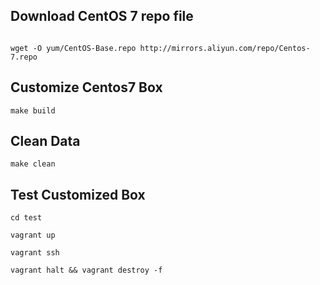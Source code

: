 ## Download CentOS 7 repo file
```

wget -O yum/CentOS-Base.repo http://mirrors.aliyun.com/repo/Centos-7.repo

```

## Customize Centos7 Box

```
make build

```

##  Clean Data

```
make clean

```

## Test Customized Box

```
cd test

vagrant up

vagrant ssh

vagrant halt && vagrant destroy -f
```